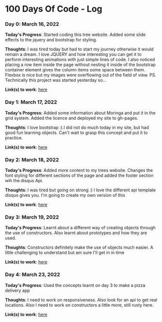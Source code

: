 # 100 Days Of Code - Log

### Day 0: March 16, 2022

**Today's Progress**: Started coding this tree website. Added some slide effects to the jquery and bootstrap for styling.

**Thoughts**: I was tired today but had to start my journey otherwise it would remain a dream. I love JQUERY and how interesting you can get it to perform interesting animations with just simple lines of code. I also noticed placing a row item inside the page without nesting it inside of the bootstrap container element gives the column items some space between them. Flexbox is nice but my images were overflowing out of the field of view. PS. Technically this project was started yesterday so...

**Link(s) to work**:
[here](https://github.com/pronepoet/Environs)

### Day 1: March 17, 2022

**Today's Progress**: Added some information about Moringa and put it in the grid system. Added the licence and deployed my site to gh-pages.

**Thoughts**: I love bootstrap :).I did not do much today in my site, but had good fun learning objects. Can't wait to grasp this concept and put it to practice.

**Link(s) to work**: 
[here](https://github.com/pronepoet/Environs)


### Day 2: March 18, 2022

**Today's Progress**: Added more content to my trees website. Changes the font styling for different sections of the page and added the footer section wih the disqus Api.

**Thoughts**: I was tired but going on strong :) I love the different api template disqus gives you. I'm going to create my own version of this

**Link(s) to work**: 
[here](https://github.com/pronepoet/Environs)


### Day 3: March 19, 2022

**Today's Progress**: Learnt about a different way of creating objects through the use of constructors. Also learnt about prototypes and how they are used.

**Thoughts**: Constructors definitely make the use of objects much easier. A little challenging to understand but am sure I'll get in in time

**Link(s) to work**: 
[here](https://github.com/pronepoet/address-book)


### Day 4: March 23, 2022

**Today's Progress**: Used the concepts learnt on day 3 to make a pizza delivery app

**Thoughts**: I need to work on responsiveness. Also look for an api to get real locations. Also I need to work on constructors a little more, still rusty here.

**Link(s) to work**: 
[here](https://github.com/pronepoet/Pizza-palace)


